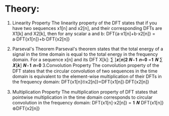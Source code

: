 # Theory: 

1. Linearity Property 
The linearity property of the DFT states that if you have two sequences x1[n] and x2[n], and 
their corresponding DFTs are X1[k] and X2[k], then for any scalar a and b: 
DFT{a⋅x1[n]+b⋅x2[n]} = a⋅DFT{x1[n]}+b⋅DFT{x2[n]} 
 
2. Parseval's Theorem 
Parseval's theorem states that the total energy of a signal in the time domain is equal to the total 
energy in the frequency domain. For a sequence x[n] and its DFT X[k]: 
∑ ]𝒙[𝒏]𝟐 𝑵−𝟏
 𝒏=𝟎 =𝟏
 𝑵
 ∑ 𝑿[𝒌] 𝑵−𝟏
 𝒏=𝟎 
3.Convolution Property 
The convolution property of the DFT states that the circular convolution of two sequences in 
the time domain is equivalent to the element-wise multiplication of their DFTs in the 
frequency domain: 
DFT{x1[n]⊛x2[n]}=DFT{x1[n]}⋅DFT{x2[n]} 
4. Multiplication Property 
The multiplication property of DFT states that pointwise multiplication in the time domain 
corresponds to circular convolution in the frequency domain: 
DFT{x1[n]⋅x2[n]} =  𝟏
 𝑵
 DFT{x1[n]}⊛DFT{x2[n]}
